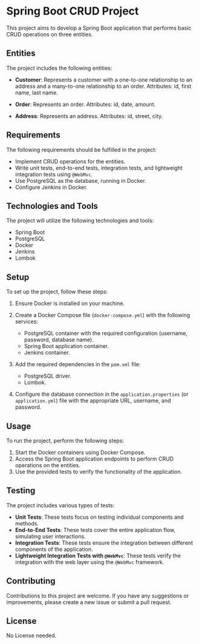 # Spring Boot CRUD Project

This project aims to develop a Spring Boot application that performs basic CRUD operations on three entities.

## Entities

The project includes the following entities:

- **Customer**: Represents a customer with a one-to-one relationship to an address and a many-to-one relationship to an order. Attributes: id, first name, last name.

- **Order**: Represents an order. Attributes: id, date, amount.

- **Address**: Represents an address. Attributes: id, street, city.

## Requirements

The following requirements should be fulfilled in the project:

- Implement CRUD operations for the entities.
- Write unit tests, end-to-end tests, integration tests, and lightweight integration tests using `@WebMvc`.
- Use PostgreSQL as the database, running in Docker.
- Configure Jenkins in Docker.

## Technologies and Tools

The project will utilize the following technologies and tools:

- Spring Boot
- PostgreSQL
- Docker
- Jenkins
- Lombok

## Setup

To set up the project, follow these steps:

1. Ensure Docker is installed on your machine.
2. Create a Docker Compose file (`docker-compose.yml`) with the following services:
    - PostgreSQL container with the required configuration (username, password, database name).
    - Spring Boot application container.
    - Jenkins container.

3. Add the required dependencies in the `pom.xml` file:
    - PostgreSQL driver.
    - Lombok.

4. Configure the database connection in the `application.properties` (or `application.yml`) file with the appropriate URL, username, and password.

## Usage

To run the project, perform the following steps:

1. Start the Docker containers using Docker Compose.
2. Access the Spring Boot application endpoints to perform CRUD operations on the entities.
3. Use the provided tests to verify the functionality of the application.

## Testing

The project includes various types of tests:

- **Unit Tests**: These tests focus on testing individual components and methods.
- **End-to-End Tests**: These tests cover the entire application flow, simulating user interactions.
- **Integration Tests**: These tests ensure the integration between different components of the application.
- **Lightweight Integration Tests with `@WebMvc`**: These tests verify the integration with the web layer using the `@WebMvc` framework.

## Contributing

Contributions to this project are welcome. If you have any suggestions or improvements, please create a new issue or submit a pull request.

## License

No License needed.